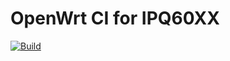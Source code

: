 # OpenWrt CI for IPQ60XX

[![Build](https://github.com/openwrt-dev/ci-ipq60xx/actions/workflows/build.yml/badge.svg?branch=main)](https://github.com/openwrt-dev/ci-ipq60xx/actions)
